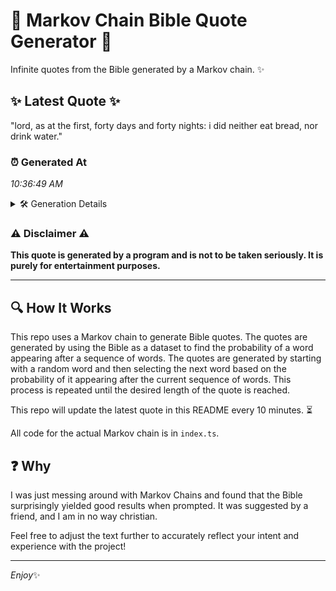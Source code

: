 # 📖 Markov Chain Bible Quote Generator 📖

Infinite quotes from the Bible generated by a Markov chain. ✨

## ✨ Latest Quote ✨
"lord, as at the first, forty days and forty nights: i did neither eat bread, nor drink water."

### ⏰ Generated At
*10:36:49 AM*

<details>
    <summary>🛠️ Generation Details</summary>
    <p>
        <strong>🌱 Seed:</strong> lord,<br>
        <strong>🔄 Iterations:</strong> 17<br>
        <strong>📜 Context History:</strong><br>[ lord, ]: as<br>[ lord,, as ]: at<br>[ lord,, as, at ]: the<br>[ lord,, as, at, the ]: first,<br>[ lord,, as, at, the, first, ]: forty<br>[ lord,, as, at, the, first,, forty ]: days<br>[ as, at, the, first,, forty, days ]: and<br>[ at, the, first,, forty, days, and ]: forty<br>[ the, first,, forty, days, and, forty ]: nights:<br>[ first,, forty, days, and, forty, nights: ]: i<br>[ forty, days, and, forty, nights:, i ]: did<br>[ days, and, forty, nights:, i, did ]: neither<br>[ and, forty, nights:, i, did, neither ]: eat<br>[ forty, nights:, i, did, neither, eat ]: bread,<br>[ nights:, i, did, neither, eat, bread, ]: nor<br>[ i, did, neither, eat, bread,, nor ]: drink<br>[ did, neither, eat, bread,, nor, drink ]: water.<br>
    </p>
</details>

### ⚠️ Disclaimer ⚠️
**This quote is generated by a program and is not to be taken seriously. It is purely for entertainment purposes.**

---

## 🔍 How It Works

This repo uses a Markov chain to generate Bible quotes. The quotes are generated by using the Bible as a dataset to find the probability of a word appearing after a sequence of words. The quotes are generated by starting with a random word and then selecting the next word based on the probability of it appearing after the current sequence of words. This process is repeated until the desired length of the quote is reached.

This repo will update the latest quote in this README every 10 minutes. ⏳

All code for the actual Markov chain is in `index.ts`.

## ❓ Why

I was just messing around with Markov Chains and found that the Bible surprisingly yielded good results when prompted. 
It was suggested by a friend, and I am in no way christian.

Feel free to adjust the text further to accurately reflect your intent and experience with the project!

---

*Enjoy*✨
